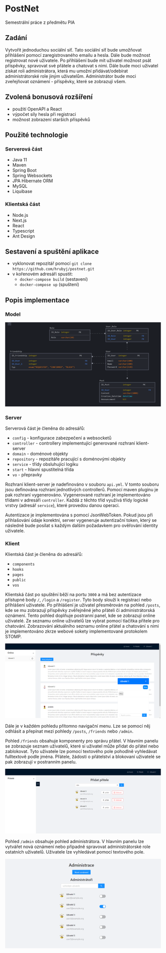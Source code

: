 # PostNet
Semestrální práce z předmětu PIA

## Zadání
Vytvořit jednoduchou sociální síť. Tato sociální síť bude umožňovat přihlášení pomocí zaregistrovaného emailu a hesla. Dále bude možnost registrovat nové uživatele. Po přihlášení bude mít uživatel možnost psát příspěvky, spravovat své přátele a chatovat s nimi. Dále bude moci uživatel získat roli administrátora, která mu umožní přidávat/odebírat administrátorské role jiným uživatelům. Administrátor bude moci zveřejňovat oznámení - příspěvky, které se zobrazují všem.

## Zvolená bonusová rozšíření
* použití OpenAPI a React
* výpočet síly hesla při registraci
* možnost zobrazení starších příspěvků

## Použité technologie
### Serverová část
* Java 11
* Maven
* Spring Boot
* Spring Websockets
* JPA Hibernate ORM
* MySQL
* Liquibase

### Klientská část
* Node.js
* Next.js
* React
* Typescript
* Ant Design

## Sestavení a spuštění aplikace
* vyklonovat repozitář pomocí `git clone https://github.com/hrubyj/postnet.git`
* v kořenovém adresáři spustit:
  * `docker-compose build` (sestavení)
  * `docker-compose up` (spuštení)

## Popis implementace
### Model

![alt text](image/model.png "Model")

### Server
Serverová část je členěna do adresářů:
* `config` - konfigurace zabezpečení a websocketů
* `controller` - controllery implementující generované rozhraní klient-server
* `domain` - doménové objekty
* `repository` - repozitáře pracující s doménovými objekty
* `service` - třídy obsluhující logiku
* `start` - hlavní spustitelná třída
* `vo` - přepravky

Rozhraní klient-server je nadefinováno v souboru `api.yml`. V tomto souboru jsou definována rozhraní jednotlivých controllerů. Pomocí maven pluginu je pak rozhraní vygenerováno. Vygenerované rozhraní je implementováno třídami v adresáři `controller`. Každá z těchto tříd využívá třídy logické vrstvy (adresář `service`), které provedou danou operaci.

Autentizace je implementována s pomocí JsonWebToken. Pokud jsou při přihlašování údaje korektní, server vygeneruje autentizační token, který se následně bude posílat s každým dalším požadavkem pro ověřování identity uživatele. 

### Klient
Klientská část je členěna do adresářů:
* `components`
* `hooks`  
* `pages` 
* `public`
* `vos`

Klientská část po spuštění běží na portu `3000` a má bez autentizace přístupné body `/`, `/login` a `/register`. Tyto body slouží k registraci nebo příhlášení uživatele. Po přihlášení je uživatel přesměrován na pohled `/posts`, kde se mu zobrazují příspěvky zvěřejněné jeho přáteli či administrátorská oznámení. Tento pohled doplňuje postranní panel, kde se zobrazují online uživatelé. Ze seznamu online uživatelů lze vybrat pomocí tlačítka přítele pro chatování. Zobrazování aktuálního seznamu online přátel a chatování s nimi je implementováno zkrze webové sokety implementované protokolem STOMP.

![alt text](image/posts.png "Model")

Dále je v  každém pohledu přítomno navigační menu. Lze se pomocí něj odhlásit a přepínat mezi pohledy `/posts`, `/friends` nebo `/admin`. 


Pohled `/friends` obsahuje komponenty pro správu přátel. V hlavním panelu se zobrazuje seznam uživatelů, které si uživatel může přidat do přátel nebo zablokovat. Tyto uživatele lze pomocí textového pole pohodlně vyhledávat fulltextově podle jména. Přátele, žádosti o přátelství a blokovaní uživatelé se pak zobrazují v postranním panelu.

![alt text](image/friends.png "Model")

Pohled `/admin` obsahuje pohled administrátora. V hlavním panelu lze vytvářet nová oznámení nebo případně spravovat administrátorské role ostatních uživatelů. Uživatele lze vyhledávat pomocí textového pole.

![alt text](image/admin.png "Model")

